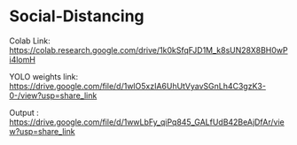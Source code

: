 # Social-Distancing
Colab Link: https://colab.research.google.com/drive/1k0kSfqFJD1M_k8sUN28X8BH0wPi4lomH

YOLO weights link: https://drive.google.com/file/d/1wlO5xzIA6UhUtVyavSGnLh4C3gzK3-0-/view?usp=share_link

Output : https://drive.google.com/file/d/1wwLbFy_qiPq845_GALfUdB42BeAjDfAr/view?usp=share_link
